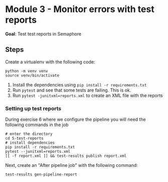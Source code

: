 # Module 3 - Monitor errors with test reports

**Goal**: Test test reports in Semaphore

## Steps

Create a virtualenv with the following code:

```shell
python -m venv venv
source venv/bin/activate
```

1. Install the dependencies using `pip install -r requirements.txt`
2. Run `pytest` and see that some tests are failing. This is ok.
3. Run `pytest -junitxml=reports.xml` to create an XML file with the reports

### Setting up test reports

During exercise 6 where we configure the pipeline you will need the following commands in the job

```shell
# enter the directory
cd 5-test-reports
# install dependencies
pip install -r requirements.txt
pytest --junitxml=reports.xml
[[ -f report.xml ]] && test-results publish report.xml
```

Next, create an "After pipeline job" with the following command:

```shell
test-results gen-pipeline-report
```
